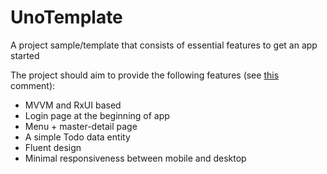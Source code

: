 # UnoTemplate
A project sample/template that consists of essential features to get an app started

The project should aim to provide the following features (see [this](https://github.com/nventive/Uno/issues/443#issuecomment-502756428) comment):

- MVVM and RxUI based
- Login page at the beginning of app
- Menu + master-detail page
- A simple Todo data entity
- Fluent design
- Minimal responsiveness between mobile and desktop
